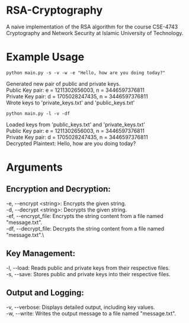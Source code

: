# RSA-Cryptography

A naive implementation of the RSA algorithm for the course CSE-4743 Cryptography and Network Security at Islamic University of Technology.

# Example Usage

`python main.py -s -v -w -e "Hello, how are you doing today?"`

Generated new pair of public and private keys.\
Public Key pair: e = 1211302656003, n = 3446597376811\
Private Key pair: d = 1705028247435, n = 3446597376811\
Wrote keys to 'private_keys.txt' and 'public_keys.txt'

`python main.py -l -v -df`

Loaded keys from 'public_keys.txt' and 'private_keys.txt'\
Public Key pair: e = 1211302656003, n = 3446597376811\
Private Key pair: d = 1705028247435, n = 3446597376811\
Decrypted Plaintext: Hello, how are you doing today?

# Arguments

## Encryption and Decryption:

-e, --encrypt &lt;string>: Encrypts the given string.\
-d, --decrypt &lt;string>: Decrypts the given string.\
-ef, --encrypt_file: Encrypts the string content from a file named "message.txt".\
-df, --decrypt_file: Decrypts the string content from a file named "message.txt".\

## Key Management:

-l, --load: Reads public and private keys from their respective files.\
-s, --save: Stores public and private keys into their respective files.

## Output and Logging:

-v, --verbose: Displays detailed output, including key values.\
-w, --write: Writes the output message to a file named "message.txt".
